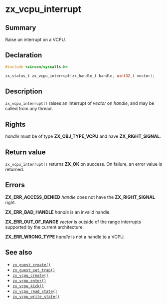<!-- Generated by zircon/scripts/update-docs-from-fidl, do not edit! -->
# zx_vcpu_interrupt

## Summary

Raise an interrupt on a VCPU.

## Declaration

```c
#include <zircon/syscalls.h>

zx_status_t zx_vcpu_interrupt(zx_handle_t handle, uint32_t vector);
```

## Description

`zx_vcpu_interrupt()` raises an interrupt of *vector* on *handle*, and may be
called from any thread.

## Rights

*handle* must be of type **ZX_OBJ_TYPE_VCPU** and have **ZX_RIGHT_SIGNAL**.

## Return value

`zx_vcpu_interrupt()` returns **ZX_OK** on success. On failure, an error value is
returned.

## Errors

**ZX_ERR_ACCESS_DENIED** *handle* does not have the **ZX_RIGHT_SIGNAL** right.

**ZX_ERR_BAD_HANDLE** *handle* is an invalid handle.

**ZX_ERR_OUT_OF_RANGE** *vector* is outside of the range interrupts supported by
the current architecture.

**ZX_ERR_WRONG_TYPE** *handle* is not a handle to a VCPU.

## See also

 - [`zx_guest_create()`]
 - [`zx_guest_set_trap()`]
 - [`zx_vcpu_create()`]
 - [`zx_vcpu_enter()`]
 - [`zx_vcpu_kick()`]
 - [`zx_vcpu_read_state()`]
 - [`zx_vcpu_write_state()`]

[`zx_guest_create()`]: guest_create.md
[`zx_guest_set_trap()`]: guest_set_trap.md
[`zx_vcpu_create()`]: vcpu_create.md
[`zx_vcpu_enter()`]: vcpu_enter.md
[`zx_vcpu_kick()`]: vcpu_kick.md
[`zx_vcpu_read_state()`]: vcpu_read_state.md
[`zx_vcpu_write_state()`]: vcpu_write_state.md

